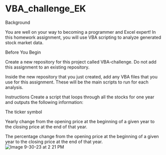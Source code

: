 # VBA_challenge_EK

Background

You are well on your way to becoming a programmer and Excel expert! In this homework assignment, you will use VBA scripting to analyze generated stock market data.

Before You Begin

Create a new repository for this project called VBA-challenge. Do not add this assignment to an existing repository.

Inside the new repository that you just created, add any VBA files that you use for this assignment. These will be the main scripts to run for each analysis.

Instructions
Create a script that loops through all the stocks for one year and outputs the following information:

The ticker symbol

Yearly change from the opening price at the beginning of a given year to the closing price at the end of that year.

The percentage change from the opening price at the beginning of a given year to the closing price at the end of that year.
![Image 9-30-23 at 2 21 PM](https://github.com/EKellerman/VBA_challenge_EK/assets/69646666/80c9a2b3-38ea-421c-9624-b5af886373c2)
